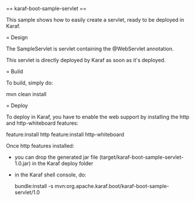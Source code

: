 == karaf-boot-sample-servlet ==

This sample shows how to easily create a servlet, ready to be deployed in Karaf.

= Design

The SampleServlet is servlet containing the @WebServlet annotation.

This servlet is directly deployed by Karaf as soon as it's deployed.

= Build

To build, simply do:

  mvn clean install

= Deploy

To deploy in Karaf, you have to enable the web support by installing the http and http-whiteboard features:

  feature:install http
  feature:install http-whiteboard

Once http features installed:

* you can drop the generated jar file (target/karaf-boot-sample-servlet-1.0.jar) in the
Karaf deploy folder
* in the Karaf shell console, do:

  bundle:install -s mvn:org.apache.karaf.boot/karaf-boot-sample-servlet/1.0